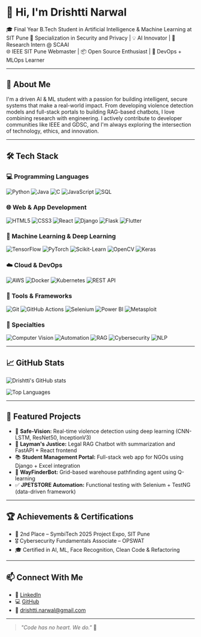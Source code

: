 # 👋 Hi, I'm Drishtti Narwal

🎓 Final Year B.Tech Student in Artificial Intelligence & Machine Learning at SIT Pune 
🔐 Specialization in Security and Privacy | 💡 AI Innovator | 🧠 Research Intern @ SCAAI  
🌐 IEEE SIT Pune Webmaster | 📦 Open Source Enthusiast | 🎯 DevOps + MLOps Learner

---

## 🧠 About Me

I'm a driven AI & ML student with a passion for building intelligent, secure systems that make a real-world impact. From developing violence detection models and full-stack portals to building RAG-based chatbots, I love combining research with engineering. I actively contribute to developer communities like IEEE and GDSC, and I'm always exploring the intersection of technology, ethics, and innovation.

---

## 🛠 Tech Stack

### 💻 Programming Languages  
![Python](https://img.shields.io/badge/Python-3776AB?style=for-the-badge&logo=python&logoColor=white)
![Java](https://img.shields.io/badge/Java-ED8B00?style=for-the-badge&logo=openjdk&logoColor=white)
![C](https://img.shields.io/badge/C-00599C?style=for-the-badge&logo=c&logoColor=white)
![JavaScript](https://img.shields.io/badge/JavaScript-F7DF1E?style=for-the-badge&logo=javascript&logoColor=black)
![SQL](https://img.shields.io/badge/SQL-003B57?style=for-the-badge&logo=mysql&logoColor=white)

### 🌐 Web & App Development  
![HTML5](https://img.shields.io/badge/HTML5-E34F26?style=for-the-badge&logo=html5&logoColor=white)
![CSS3](https://img.shields.io/badge/CSS3-1572B6?style=for-the-badge&logo=css3&logoColor=white)
![React](https://img.shields.io/badge/React-20232A?style=for-the-badge&logo=react&logoColor=61DAFB)
![Django](https://img.shields.io/badge/Django-092E20?style=for-the-badge&logo=django&logoColor=white)
![Flask](https://img.shields.io/badge/Flask-000000?style=for-the-badge&logo=flask&logoColor=white)
![Flutter](https://img.shields.io/badge/Flutter-02569B?style=for-the-badge&logo=flutter&logoColor=white)

### 🤖 Machine Learning & Deep Learning  
![TensorFlow](https://img.shields.io/badge/TensorFlow-FF6F00?style=for-the-badge&logo=tensorflow&logoColor=white)
![PyTorch](https://img.shields.io/badge/PyTorch-EE4C2C?style=for-the-badge&logo=pytorch&logoColor=white)
![Scikit-Learn](https://img.shields.io/badge/Scikit--Learn-F7931E?style=for-the-badge&logo=scikit-learn&logoColor=white)
![OpenCV](https://img.shields.io/badge/OpenCV-5C3EE8?style=for-the-badge&logo=opencv&logoColor=white)
![Keras](https://img.shields.io/badge/Keras-D00000?style=for-the-badge&logo=keras&logoColor=white)

### ☁️ Cloud & DevOps  
![AWS](https://img.shields.io/badge/AWS-232F3E?style=for-the-badge&logo=amazon-aws&logoColor=white)
![Docker](https://img.shields.io/badge/Docker-2496ED?style=for-the-badge&logo=docker&logoColor=white)
![Kubernetes](https://img.shields.io/badge/Kubernetes-326CE5?style=for-the-badge&logo=kubernetes&logoColor=white)
![REST API](https://img.shields.io/badge/REST--API-02569B?style=for-the-badge&logo=fastapi&logoColor=white)

### 🧰 Tools & Frameworks  
![Git](https://img.shields.io/badge/Git-F05032?style=for-the-badge&logo=git&logoColor=white)
![GitHub Actions](https://img.shields.io/badge/GitHub_Actions-2088FF?style=for-the-badge&logo=github-actions&logoColor=white)
![Selenium](https://img.shields.io/badge/Selenium-43B02A?style=for-the-badge&logo=selenium&logoColor=white)
![Power BI](https://img.shields.io/badge/Power%20BI-F2C811?style=for-the-badge&logo=powerbi&logoColor=black)
![Metasploit](https://img.shields.io/badge/Metasploit-000000?style=for-the-badge&logo=metasploit&logoColor=white)

### 🧠 Specialties  
![Computer Vision](https://img.shields.io/badge/Computer%20Vision-0A192F?style=for-the-badge&logo=opencv&logoColor=white)
![Automation](https://img.shields.io/badge/Automation-FF7F50?style=for-the-badge&logo=selenium&logoColor=white)
![RAG](https://img.shields.io/badge/RAG-6A5ACD?style=for-the-badge&logo=openai&logoColor=white)
![Cybersecurity](https://img.shields.io/badge/Cybersecurity-111111?style=for-the-badge&logo=hackthebox&logoColor=green)
![NLP](https://img.shields.io/badge/NLP-8A2BE2?style=for-the-badge&logo=spacy&logoColor=white)


---

## 📈 GitHub Stats

![Drishtti's GitHub stats](https://github-readme-stats.vercel.app/api?username=DrishttiNarwal&show_icons=true&theme=tokyonight)

![Top Languages](https://github-readme-stats.vercel.app/api/top-langs/?username=DrishttiNarwal&layout=compact&theme=tokyonight)

---

## 🚀 Featured Projects

- 🎯 **Safe-Vision:** Real-time violence detection using deep learning (CNN-LSTM, ResNet50, InceptionV3)
- 🧾 **Layman's Justice:** Legal RAG Chatbot with summarization and FastAPI + React frontend
- 📚 **Student Management Portal:** Full-stack web app for NGOs using Django + Excel integration
- 🤖 **WayFinderBot:** Grid-based warehouse pathfinding agent using Q-learning
- ✅ **JPETSTORE Automation:** Functional testing with Selenium + TestNG (data-driven framework)

---

## 🏆 Achievements & Certifications

- 🥈 2nd Place – SymbiTech 2025 Project Expo, SIT Pune  
- 🎖️ Cybersecurity Fundamentals Associate – OPSWAT  
- 🎓 Certified in AI, ML, Face Recognition, Clean Code & Refactoring  

---

## 📫 Connect With Me

- 💼 [LinkedIn](https://www.linkedin.com/in/drishtti03/)  
- 💻 [GitHub](https://github.com/DrishttiNarwal)  
- 📧 drishtti.narwal@gmail.com  

---

> _"Code has no heart. We do."_ 💙
